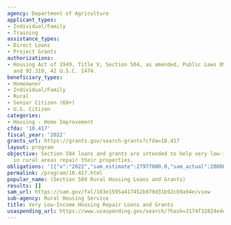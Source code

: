 ```yaml
---
agency: Department of Agriculture
applicant_types:
- Individual/Family
- Training
assistance_types:
- Direct Loans
- Project Grants
authorizations:
- Housing Act of 1949, Title V, Section 504, as amended, Public Laws 89-117, 89-754,
  and 92.310, 42 U.S.C. 1474.
beneficiary_types:
- Homeowner
- Individual/Family
- Rural
- Senior Citizen (60+)
- U.S. Citizen
categories:
- Housing - Home Improvement
cfda: '10.417'
fiscal_year: '2022'
grants_url: https://grants.gov/search-grants?cfda=10.417
layout: program
objective: Section 504 loans and grants are intended to help very low-income owner-occupants
  in rural areas repair their properties.
obligations: '[{"x":"2022","sam_estimate":27977000.0,"sam_actual":28000000.0,"usa_spending_actual":22806458.54},{"x":"2023","sam_estimate":28000000.0,"sam_actual":0.0,"usa_spending_actual":30606178.49},{"x":"2024","sam_estimate":50000000.0,"sam_actual":0.0,"usa_spending_actual":25022215.47}]'
permalink: /program/10.417.html
popular_name: (Section 504 Rural Housing Loans and Grants)
results: []
sam_url: https://sam.gov/fal/103e1595a417452b879d31b92cb9a94e/view
sub-agency: Rural Housing Service
title: Very Low-Income Housing Repair Loans and Grants
usaspending_url: https://www.usaspending.gov/search/?hash=3174f32824e4dd9778c12d3ba154f99b
---
```

